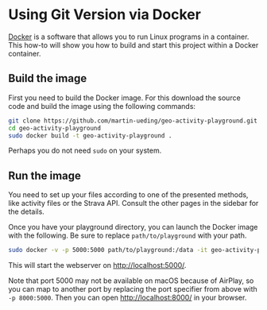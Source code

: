 # Using Git Version via Docker

[Docker](https://www.docker.com/) is a software that allows you to run Linux programs in a container. This how-to will show you how to build and start this project within a Docker container.

## Build the image

First you need to build the Docker image. For this download the source code and build the image using the following commands:

```bash
git clone https://github.com/martin-ueding/geo-activity-playground.git
cd geo-activity-playground
sudo docker build -t geo-activity-playground .
```

Perhaps you do not need `sudo` on your system.

## Run the image

You need to set up your files according to one of the presented methods, like activity files or the Strava API. Consult the other pages in the sidebar for the details.

Once you have your playground directory, you can launch the Docker image with the following. Be sure to replace `path/to/playground` with your path.

```bash
sudo docker -v -p 5000:5000 path/to/playground:/data -it geo-activity-playground 
```

This will start the webserver on <http://localhost:5000/>.

Note that port 5000 may not be available on macOS because of AirPlay, so you can map to another port by replacing the port specifier from above with `-p 8000:5000`. Then you can open <http://localhost:8000/> in your browser.


